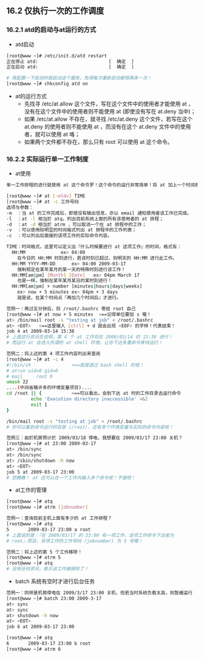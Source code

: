 ## **16.2 仅执行一次的工作调度**

### **16.2.1 atd的启动与at运行的方式**
* atd启动  

```bash
[root@www ~]# /etc/init.d/atd restart
正在停止 atd:                          [  确定  ]
正在启动 atd:                          [  确定  ]

# 再配置一下启动时就启动这个服务，免得每次重新启动都得再来一次！
[root@www ~]# chkconfig atd on
```

* at的运行方式
    + 先找寻 /etc/at.allow 这个文件，写在这个文件中的使用者才能使用 at ，没有在这个文件中的使用者则不能使用 at (即使没有写在 at.deny 当中)；
    + 如果 /etc/at.allow 不存在，就寻找 /etc/at.deny 这个文件，若写在这个 at.deny 的使用者则不能使用 at ，而没有在这个 at.deny 文件中的使用者，就可以使用 at 咯；
    + 如果两个文件都不存在，那么只有 root 可以使用 at 这个命令。

### **16.2.2 实际运行单一工作制度**
* at使用

```bash
单一工作排程的进行就使用 at 这个命令罗！这个命令的运行非常简单！将 at 加上一个时间即可！基本的语法如下：

[root@www ~]# at [-mldv] TIME
[root@www ~]# at -c 工作号码
选项与参数：
-m  ：当 at 的工作完成后，即使没有输出信息，亦以 email 通知使用者该工作已完成。
-l  ：at -l 相当於 atq，列出目前系统上面的所有该使用者的 at 排程；
-d  ：at -d 相当於 atrm ，可以取消一个在 at 排程中的工作；
-v  ：可以使用较明显的时间格式列出 at 排程中的工作列表；
-c  ：可以列出后面接的该项工作的实际命令内容。

TIME：时间格式，这里可以定义出『什么时候要进行 at 这项工作』的时间，格式有：
  HH:MM				ex> 04:00
	在今日的 HH:MM 时刻进行，若该时刻已超过，则明天的 HH:MM 进行此工作。
  HH:MM YYYY-MM-DD		ex> 04:00 2009-03-17
	强制规定在某年某月的某一天的特殊时刻进行该工作！
  HH:MM[am|pm] [Month] [Date]	ex> 04pm March 17
	也是一样，强制在某年某月某日的某时刻进行！
  HH:MM[am|pm] + number [minutes|hours|days|weeks]
	ex> now + 5 minutes	ex> 04pm + 3 days
	就是说，在某个时间点『再加几个时间后』才进行。
```

```bash
范例一：再过五分钟后，将 /root/.bashrc 寄给 root 自己
[root@www ~]# at now + 5 minutes  <==记得单位要加 s 喔！
at> /bin/mail root -s "testing at job" < /root/.bashrc
at> <EOT>   <==这里输入 [ctrl] + d 就会出现 <EOF> 的字样！代表结束！
job 4 at 2009-03-14 15:38
# 上面这行资讯在说明，第 4 个 at 工作将在 2009/03/14 的 15:38 进行！
# 而运行 at 会进入所谓的 at shell 环境，让你下达多重命令等待运行！

范例二：将上述的第 4 项工作内容列出来查阅
[root@www ~]# at -c 4
#!/bin/sh               <==就是透过 bash shell 的啦！
# atrun uid=0 gid=0
# mail     root 0
umask 22
....(中间省略许多的环境变量项目)....
cd /root || {           <==可以看出，会到下达 at 时的工作目录去运行命令
         echo 'Execution directory inaccessible' >&2
         exit 1
}

/bin/mail root -s "testing at job" < /root/.bashrc
# 你可以看到命令运行的目录 (/root)，还有多个环境变量与实际的命令内容啦！

范例三：由於机房预计於 2009/03/18 停电，我想要在 2009/03/17 23:00 关机？
[root@www ~]# at 23:00 2009-03-17
at> /bin/sync
at> /bin/sync
at> /sbin/shutdown -h now
at> <EOT>
job 5 at 2009-03-17 23:00
# 您瞧瞧！ at 还可以在一个工作内输入多个命令呢！不错吧！
```

* at工作的管理

```bash
[root@www ~]# atq
[root@www ~]# atrm [jobnumber]

范例一：查询目前主机上面有多少的 at 工作排程？
[root@www ~]# atq
5       2009-03-17 23:00 a root
# 上面说的是：『在 2009/03/17 的 23:00 有一项工作，该项工作命令下达者为 
# root』而且，该项工作的工作号码 (jobnumber) 为 5 号喔！

范例二：将上述的第 5 个工作移除！
[root@www ~]# atrm 5
[root@www ~]# atq
# 没有任何资讯，表示该工作被移除了！
```

* batch 系统有空时才进行后台任务

```bash
范例一：同样是机房停电在 2009/3/17 23:00 关机，但若当时系统负载太高，则暂缓运行
[root@www ~]# batch 23:00 2009-3-17
at> sync
at> sync
at> shutdown -h now
at> <EOT>
job 6 at 2009-03-17 23:00

[root@www ~]# atq
6       2009-03-17 23:00 b root
[root@www ~]# atrm 6
```

